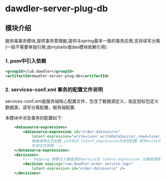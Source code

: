 # dawdler-server-plug-db

## 模块介绍

服务端事务模块,提供事务管理器,提供与spring基本一致的事务应用,支持读写分离(一般不需要单独引用,由mybaits或dao模块依赖引用).

### 1. pom中引入依赖

```xml
<groupId>club.dawdler</groupId>
<artifactId>dawdler-server-plug-db</artifactId>
```

### 2. services-conf.xml 事务的配置文件说明

services-conf.xml是服务端核心配置文件，包含了数据源定义，指定目标包定义数据源，读写分离配置，服务端配置.

本模块中涉及事务的配置如下:

```xml
	<datasource-expressions>
		<datasource-expression id="order-datasource"
			latent-expression="write=[user_writeDataSource],read=[user_readDataSource|user_readDataSource1]" /><!-- 
			数据源表达式配置 id为标识 latent_expression为读写配置 其中write为写连接 read为读连接 读连接可以配置多个用|分开 
			轮询方式调用 -->
	</datasource-expressions>
	<decisions>
		<!-- mapping 需要注入数据源的service包 latent-expression 为数据源表达式配置中的id -->
		<decision mapping="com.dawdler.order.service.impl"
			latent-expression-id="order-datasource" />
	</decisions>
```